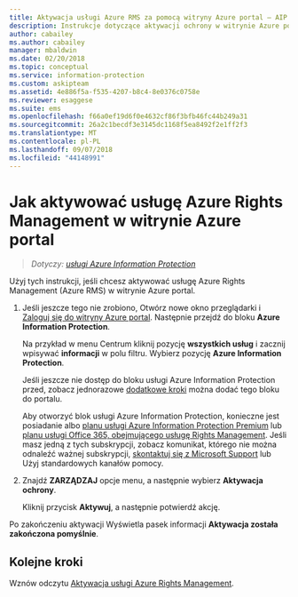 ```yaml
---
title: Aktywacja usługi Azure RMS za pomocą witryny Azure portal — AIP
description: Instrukcje dotyczące aktywacji ochrony w witrynie Azure portal, aby Twoja organizacja może rozpocząć chronienie dokumentów i wiadomości e-mail.
author: cabailey
ms.author: cabailey
manager: mbaldwin
ms.date: 02/20/2018
ms.topic: conceptual
ms.service: information-protection
ms.custom: askipteam
ms.assetid: 4e886f5a-f535-4207-b8c4-8e0376c0758e
ms.reviewer: esaggese
ms.suite: ems
ms.openlocfilehash: f66a0ef19d6f0e4632cf86f3bfb46fc44b249a31
ms.sourcegitcommit: 26a2c1becdf3e3145dc1168f5ea8492f2e1ff2f3
ms.translationtype: MT
ms.contentlocale: pl-PL
ms.lasthandoff: 09/07/2018
ms.locfileid: "44148991"
---
```

# <a name="how-to-activate-azure-rights-management-from-the-azure-portal"></a>Jak aktywować usługę Azure Rights Management w witrynie Azure portal

>*Dotyczy: [usługi Azure Information Protection](https://azure.microsoft.com/pricing/details/information-protection)*

Użyj tych instrukcji, jeśli chcesz aktywować usługę Azure Rights Management (Azure RMS) w witrynie Azure portal.

1. Jeśli jeszcze tego nie zrobiono, Otwórz nowe okno przeglądarki i [Zaloguj się do witryny Azure portal](configure-policy.md#signing-in-to-the-azure-portal). Następnie przejdź do bloku **Azure Information Protection**.
    
    Na przykład w menu Centrum kliknij pozycję **wszystkich usług** i zacznij wpisywać **informacji** w polu filtru. Wybierz pozycję **Azure Information Protection**.
    
    Jeśli jeszcze nie dostęp do bloku usługi Azure Information Protection przed, zobacz jednorazowe [dodatkowe kroki](configure-policy.md#to-access-the-azure-information-protection-blade-for-the-first-time) można dodać tego bloku do portalu.
    
    Aby otworzyć blok usługi Azure Information Protection, konieczne jest posiadanie albo [planu usługi Azure Information Protection Premium](https://www.microsoft.com/cloud-platform/azure-information-protection-pricing) lub [planu usługi Office 365, obejmującego usługę Rights Management](http://download.microsoft.com/download/E/C/F/ECF42E71-4EC0-48FF-AA00-577AC14D5B5C/Azure_Information_Protection_licensing_datasheet_EN-US.pdf). Jeśli masz jedną z tych subskrypcji, zobacz komunikat, którego nie można odnaleźć ważnej subskrypcji, [skontaktuj się z Microsoft Support](information-support.md#to-contact-microsoft-support) lub Użyj standardowych kanałów pomocy.

2. Znajdź **ZARZĄDZAJ** opcje menu, a następnie wybierz **Aktywacja ochrony**. 
    
    Kliknij przycisk **Aktywuj**, a następnie potwierdź akcję. 

Po zakończeniu aktywacji Wyświetla pasek informacji **Aktywacja została zakończona pomyślnie**.


## <a name="next-steps"></a>Kolejne kroki
Wznów odczytu [Aktywacja usługi Azure Rights Management](activate-service.md#configuring-onboarding-controls-for-a-phased-deployment).

